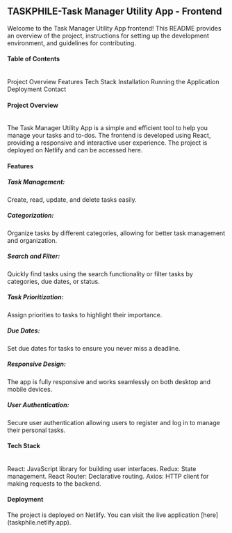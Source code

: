 <h2>TASKPHILE-Task Manager Utility App - Frontend</h2>
Welcome to the Task Manager Utility App frontend! This README provides an overview of the project, instructions for setting up the development environment, and guidelines for contributing.

<h4>Table of Contents</h4>
<br>
Project Overview
Features
Tech Stack
Installation
Running the Application
Deployment
Contact


<h4>Project Overview</h4>
<br>
The Task Manager Utility App is a simple and efficient tool to help you manage your tasks and to-dos. The frontend is developed using React, providing a responsive and interactive user experience. The project is deployed on Netlify and can be accessed here.

<h4>Features</h4>
<h5>Task Management:</h5> Create, read, update, and delete tasks easily.
<h5>Categorization:</h5> Organize tasks by different categories, allowing for better task management and organization.
<h5>Search and Filter:</h5> Quickly find tasks using the search functionality or filter tasks by categories, due dates, or status.
<h5>Task Prioritization:</h5> Assign priorities to tasks to highlight their importance.
<h5>Due Dates:</h5> Set due dates for tasks to ensure you never miss a deadline.
<h5>Responsive Design:</h5> The app is fully responsive and works seamlessly on both desktop and mobile devices.
<h5>User Authentication:</h5> Secure user authentication allowing users to register and log in to manage their personal tasks.

<h4>Tech Stack</h4>
<br>
React: JavaScript library for building user interfaces.
Redux: State management.
React Router: Declarative routing.
Axios: HTTP client for making requests to the backend.





<h4>Deployment</h4>
The project is deployed on Netlify. You can visit the live application [here](taskphile.netlify.app).

